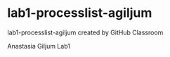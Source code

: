 # lab1-processlist-agiljum
lab1-processlist-agiljum created by GitHub Classroom

Anastasia Giljum
Lab1
